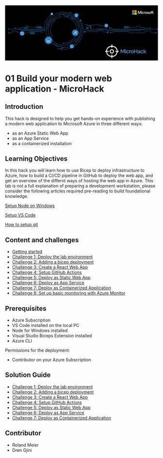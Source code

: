 ![image](./.images/MicroHack_Logo_1.png)

# **01 Build your modern web application - MicroHack**

## **Introduction**

This hack is designed to help you get hands-on experience with publishing a modern web application to Microsoft Azure in three different ways:

- as an Azure Static Web App
- as an App Service
- as a containerized installation

## **Learning Objectives**

In this hack you will learn how to use Bicep to deploy infrastructure to Azure, how to build a CI/CD pipeline in GitHub to deploy the web app, and get an overview of the differnt ways of hosting the web app in Azure.
This lab is not a full explanation of preparing a development workstation, please consider the following articles required pre-reading to build foundational knowledge.

[Setup Node on Windows](https://nodejs.org/en/download/)

[Setup VS Code](https://code.visualstudio.com/Docs/setup/setup-overview)

[How to setup git](https://docs.github.com/en/get-started/quickstart/set-up-git)

## **Content and challenges**

- [Getting started](./Challenges/00-Pre-Reqs.md)
- [Challenge 1: Deploy the lab environment](./Challenges/01-Challenge1.md)
- [Challenge 2: Adding a bicep deployment](./Challenges/02-Challenge2.md)
- [Challenge 3: Create a React Web App](./Challenges/03-Challenge3.md)
- [Challenge 4: Setup GitHub Actions](./Challenges/04-Challenge4.md)
- [Challenge 5: Deploy as Static Web App](./Challenges/05-Challenge5.md)
- [Challenge 6: Deploy as App Service](./Challenges/06-Challenge6.md)
- [Challenge 7: Deploy as Containerized Application](./Challenges/07-Challenge7.md)
- [Challenge 8: Set up basic monitoring with Azure Monitor](./Challenges/07-Challenge7.md)

## **Prerequisites**

- Azure Subscription
- VS Code installed on the local PC
- Node for Windows installed
- Visual Studio Biceps Extension installed
- Azure CLI

Permissions for the deployment:

- Contributor on your Azure Subscription

## **Solution Guide**

- [Challenge 1: Deploy the lab environment](./SolutionGuide/01-Solution1.md)
- [Challenge 2: Adding a bicep deployment](./SolutionGuide/02-Solution2.md)
- [Challenge 3: Create a React Web App](./SolutionGuide/03-Solution3.md)
- [Challenge 4: Setup GitHub Actions](./SolutionGuide/04-Solution4.md)
- [Challenge 5: Deploy as Static Web App](./SolutionGuide/05-Solution5.md)
- [Challenge 6: Deploy as App Service](./SolutionGuide/06-Solution6.md)
- [Challenge 7: Deploy as Containerized Application](./SolutionGuide/07-Solution7.md)

## **Contributor**

- Roland Meier
- Dren Gjini
